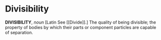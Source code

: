 # Divisibility

**DIVISIBILITY**, _noun_ \[Latin See [[Divide]].\] The quality of being divisible; the property of bodies by which their parts or component particles are capable of separation.